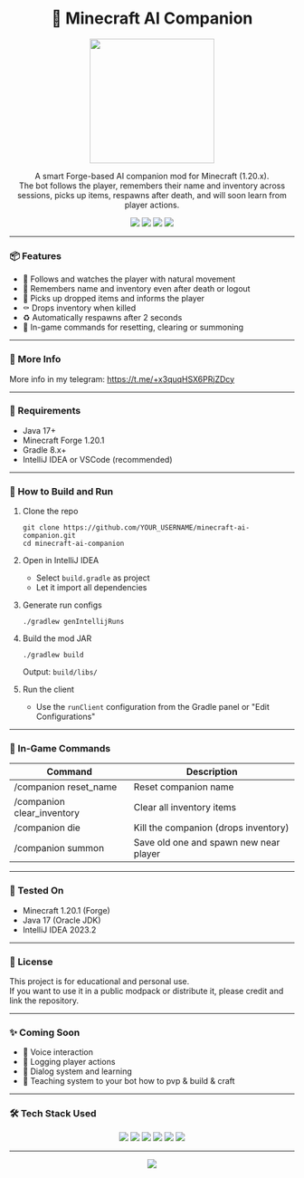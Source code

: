 <h1 align="center">🧠 Minecraft AI Companion</h1>

<p align="center">
  <img src="https://media4.giphy.com/media/v1.Y2lkPTc5MGI3NjExc245Z2c3NmR4dTY4amI0enFsaHJwazdzMjE4aGtrdnVkMnV0MThjZCZlcD12MV9pbnRlcm5hbF9naWZfYnlfaWQmY3Q9cw/I5k4ixA8x9jjS40QVx/giphy.gif" width="220" />
</p>

<p align="center">
  A smart Forge-based AI companion mod for Minecraft (1.20.x).<br>
  The bot follows the player, remembers their name and inventory across sessions, picks up items, respawns after death, and will soon learn from player actions.
</p>

<p align="center">
  <img src="https://img.shields.io/badge/status-under%20active%20development-orange?style=for-the-badge" />
  <img src="https://img.shields.io/github/stars/YOUR_USERNAME/minecraft-ai-companion?style=for-the-badge" />
  <img src="https://img.shields.io/github/issues/YOUR_USERNAME/minecraft-ai-companion?style=for-the-badge" />
  <img src="https://img.shields.io/github/license/YOUR_USERNAME/minecraft-ai-companion?style=for-the-badge" />
</p>

---

### 📦 Features

- 👤 Follows and watches the player with natural movement  
- 🧠 Remembers name and inventory even after death or logout  
- 🎒 Picks up dropped items and informs the player  
- ⚰️ Drops inventory when killed  
- ♻️ Automatically respawns after 2 seconds  
- 🔧 In-game commands for resetting, clearing or summoning

---

### 💬 More Info

More info in my telegram: https://t.me/+x3quqHSX6PRjZDcy

---

### 📁 Requirements

- Java 17+  
- Minecraft Forge 1.20.1  
- Gradle 8.x+  
- IntelliJ IDEA or VSCode (recommended)

---

### 🚀 How to Build and Run

1. Clone the repo
   ```
   git clone https://github.com/YOUR_USERNAME/minecraft-ai-companion.git
   cd minecraft-ai-companion
   ```

2. Open in IntelliJ IDEA  
   - Select `build.gradle` as project  
   - Let it import all dependencies

3. Generate run configs
   ```
   ./gradlew genIntellijRuns
   ```

4. Build the mod JAR
   ```
   ./gradlew build
   ```
   Output: `build/libs/`

5. Run the client  
   - Use the `runClient` configuration from the Gradle panel or "Edit Configurations"

---

### 🔧 In-Game Commands

| Command                    | Description                              |
|---------------------------|------------------------------------------|
| /companion reset_name     | Reset companion name                     |
| /companion clear_inventory| Clear all inventory items                |
| /companion die            | Kill the companion (drops inventory)     |
| /companion summon         | Save old one and spawn new near player   |

---

### 🧪 Tested On

- Minecraft 1.20.1 (Forge)  
- Java 17 (Oracle JDK)  
- IntelliJ IDEA 2023.2

---

### 📘 License

This project is for educational and personal use.  
If you want to use it in a public modpack or distribute it, please credit and link the repository.

---

### ✨ Coming Soon

- 🎤 Voice interaction  
- 📜 Logging player actions  
- 💬 Dialog system and learning  
- 🧱 Teaching system to your bot how to pvp & build & craft

---

### 🛠 Tech Stack Used

<p align="center">
  <img src="https://img.shields.io/badge/Java-ED8B00?style=for-the-badge&logo=openjdk&logoColor=white" />
  <img src="https://img.shields.io/badge/Forge-303030?style=for-the-badge&logo=gradle&logoColor=white" />
  <img src="https://img.shields.io/badge/Minecraft-62b47a?style=for-the-badge&logo=minecraft&logoColor=white" />
  <img src="https://img.shields.io/badge/Gradle-02303A?style=for-the-badge&logo=gradle&logoColor=white" />
  <img src="https://img.shields.io/badge/IntelliJ%20IDEA-000000?style=for-the-badge&logo=intellijidea&logoColor=white" />
  <img src="https://img.shields.io/badge/VS%20Code-007ACC?style=for-the-badge&logo=visualstudiocode&logoColor=white" />
</p>

---

<p align="center">
  <img src="https://capsule-render.vercel.app/api?type=waving&color=gradient&height=100&section=footer"/>
</p>
